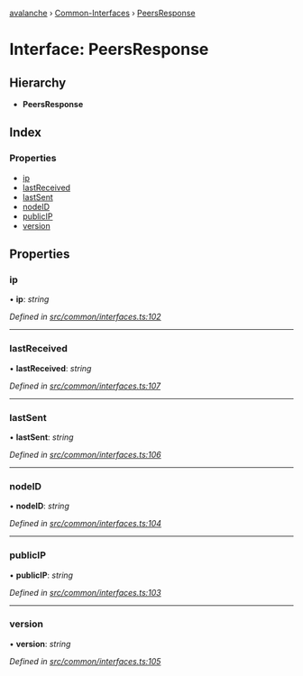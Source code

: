[avalanche](../README.md) › [Common-Interfaces](../modules/common_interfaces.md) › [PeersResponse](common_interfaces.peersresponse.md)

# Interface: PeersResponse

## Hierarchy

* **PeersResponse**

## Index

### Properties

* [ip](common_interfaces.peersresponse.md#ip)
* [lastReceived](common_interfaces.peersresponse.md#lastreceived)
* [lastSent](common_interfaces.peersresponse.md#lastsent)
* [nodeID](common_interfaces.peersresponse.md#nodeid)
* [publicIP](common_interfaces.peersresponse.md#publicip)
* [version](common_interfaces.peersresponse.md#version)

## Properties

###  ip

• **ip**: *string*

*Defined in [src/common/interfaces.ts:102](https://github.com/ava-labs/avalanchejs/blob/1a2866a/src/common/interfaces.ts#L102)*

___

###  lastReceived

• **lastReceived**: *string*

*Defined in [src/common/interfaces.ts:107](https://github.com/ava-labs/avalanchejs/blob/1a2866a/src/common/interfaces.ts#L107)*

___

###  lastSent

• **lastSent**: *string*

*Defined in [src/common/interfaces.ts:106](https://github.com/ava-labs/avalanchejs/blob/1a2866a/src/common/interfaces.ts#L106)*

___

###  nodeID

• **nodeID**: *string*

*Defined in [src/common/interfaces.ts:104](https://github.com/ava-labs/avalanchejs/blob/1a2866a/src/common/interfaces.ts#L104)*

___

###  publicIP

• **publicIP**: *string*

*Defined in [src/common/interfaces.ts:103](https://github.com/ava-labs/avalanchejs/blob/1a2866a/src/common/interfaces.ts#L103)*

___

###  version

• **version**: *string*

*Defined in [src/common/interfaces.ts:105](https://github.com/ava-labs/avalanchejs/blob/1a2866a/src/common/interfaces.ts#L105)*
